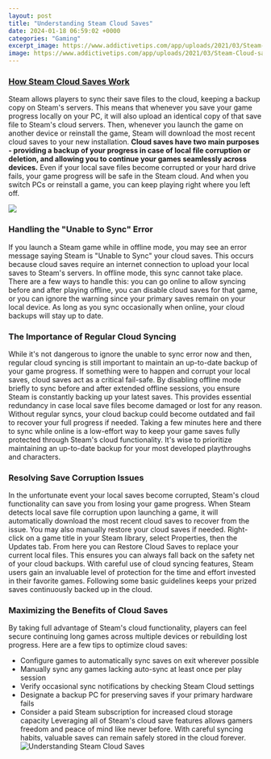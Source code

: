 ```yaml
---
layout: post
title: "Understanding Steam Cloud Saves"
date: 2024-01-18 06:59:02 +0000
categories: "Gaming"
excerpt_image: https://www.addictivetips.com/app/uploads/2021/03/Steam-Cloud-saves.png
image: https://www.addictivetips.com/app/uploads/2021/03/Steam-Cloud-saves.png
---
```


### [How Steam Cloud Saves Work](https://store.fi.io.vn/womens-cute-but-psycho-bae-darling-crazy-girlfriend-t-shirt/women&)
Steam allows players to sync their save files to the cloud, keeping a backup copy on Steam's servers. This means that whenever you save your game progress locally on your PC, it will also upload an identical copy of that save file to Steam's cloud servers. Then, whenever you launch the game on another device or reinstall the game, Steam will download the most recent cloud saves to your new installation. 
**Cloud saves have two main purposes - providing a backup of your progress in case of local file corruption or deletion, and allowing you to continue your games seamlessly across devices.** Even if your local save files become corrupted or your hard drive fails, your game progress will be safe in the Steam cloud. And when you switch PCs or reinstall a game, you can keep playing right where you left off.

![](https://www.downloadsource.net/uploaded/News_May_2019/Steam_Cloud/Download_Steam_Cloud_Saves.png.png)
### Handling the "Unable to Sync" Error
If you launch a Steam game while in offline mode, you may see an error message saying Steam is "Unable to Sync" your cloud saves. This occurs because cloud saves require an internet connection to upload your local saves to Steam's servers. In offline mode, this sync cannot take place. 
There are a few ways to handle this: you can go online to allow syncing before and after playing offline, you can disable cloud saves for that game, or you can ignore the warning since your primary saves remain on your local device. As long as you sync occasionally when online, your cloud backups will stay up to date.
### **The Importance of Regular Cloud Syncing** 
While it's not dangerous to ignore the unable to sync error now and then, regular cloud syncing is still important to maintain an up-to-date backup of your game progress. If something were to happen and corrupt your local saves, cloud saves act as a critical fail-safe.
By disabling offline mode briefly to sync before and after extended offline sessions, you ensure Steam is constantly backing up your latest saves. This provides essential redundancy in case local save files become damaged or lost for any reason. Without regular syncs, your cloud backup could become outdated and fail to recover your full progress if needed.
Taking a few minutes here and there to sync while online is a low-effort way to keep your game saves fully protected through Steam's cloud functionality. It's wise to prioritize maintaining an up-to-date backup for your most developed playthroughs and characters.
### Resolving Save Corruption Issues 
In the unfortunate event your local saves become corrupted, Steam's cloud functionality can save you from losing your game progress. When Steam detects local save file corruption upon launching a game, it will automatically download the most recent cloud saves to recover from the issue.
You may also manually restore your cloud saves if needed. Right-click on a game title in your Steam library, select Properties, then the Updates tab. From here you can Restore Cloud Saves to replace your current local files. This ensures you can always fall back on the safety net of your cloud backups.
With careful use of cloud syncing features, Steam users gain an invaluable level of protection for the time and effort invested in their favorite games. Following some basic guidelines keeps your prized saves continuously backed up in the cloud.
### Maximizing the Benefits of Cloud Saves 
By taking full advantage of Steam's cloud functionality, players can feel secure continuing long games across multiple devices or rebuilding lost progress. Here are a few tips to optimize cloud saves:
- Configure games to automatically sync saves on exit wherever possible 
- Manually sync any games lacking auto-sync at least once per play session
- Verify occasional sync notifications by checking Steam Cloud settings
- Designate a backup PC for preserving saves if your primary hardware fails
- Consider a paid Steam subscription for increased cloud storage capacity
Leveraging all of Steam's cloud save features allows gamers freedom and peace of mind like never before. With careful syncing habits, valuable saves can remain safely stored in the cloud forever.
![Understanding Steam Cloud Saves](https://www.addictivetips.com/app/uploads/2021/03/Steam-Cloud-saves.png)